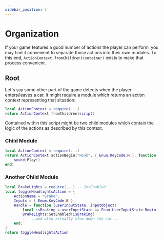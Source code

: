 ```yaml
---
sidebar_position: 3
---
```

# Organization

If your game features a good number of actions the player can perform, you may find
it convenient to separate those actions into their own modules. To this end,
`ActionContext.fromChildren(container)` exists to make that process convenient.

## Root

Let's say some other part of the game detects when the player enters/leaves a car.
It might require a module which returns an action context representing that situation:

```lua
local ActionContext = require(...)
return ActionContext.fromChildren(script)
```

Contained within this script might be two child modules which contain the logic of
the actions as described by this context.

### Child Module

```lua
local ActionContext = require(...)
return ActionContext.actionBegin("Honk", { Enum.KeyCode.H }, function (inputObject)
	sound:Play()
end)
```

### Another Child Module

```lua
local BrakeLights = require(...) -- SetEnabled
local toggleHeadlightsAction = {
	ActionName = "Brake",
	Inputs = { Enum.KeyCode.B },
	Handle = function (userInputState, inputObject)
		local isBraking = userInputState == Enum.UserInputState.Begin
		BrakeLights:SetEnabled(isBraking)
		-- ...and also actually slow down the car...
	end,
}
return toggleHeadlightsAction
```

